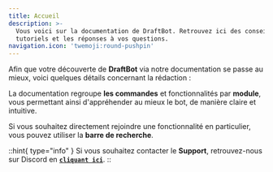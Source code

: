 ```yaml
---
title: Accueil
description: >-
  Vous voici sur la documentation de DraftBot. Retrouvez ici des conseils, des
  tutoriels et les réponses à vos questions.
navigation.icon: 'twemoji:round-pushpin'
---
```


Afin que votre découverte de **DraftBot** via notre documentation se passe au mieux, voici quelques détails concernant la rédaction :

La documentation regroupe **les commandes** et fonctionnalités par **module**, vous permettant ainsi d'appréhender au mieux le bot, de manière claire et intuitive.

Si vous souhaitez directement rejoindre une fonctionnalité en particulier, vous pouvez utiliser la **barre de recherche**.

::hint{ type="info" }
Si vous souhaitez contacter le **Support**, retrouvez-nous sur Discord en [**`cliquant ici`**](https://discord.com/invite/DrzKVU3).
::
